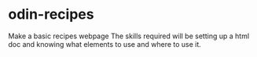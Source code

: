 # odin-recipes
Make a basic recipes webpage 
The skills required will be setting up a html doc and knowing what elements to use and where to use it.
